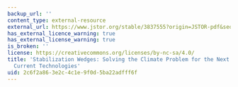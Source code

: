 ```yaml
---
backup_url: ''
content_type: external-resource
external_url: https://www.jstor.org/stable/3837555?origin=JSTOR-pdf&seq=1#page_scan_tab_contents
has_external_licence_warning: true
has_external_license_warning: true
is_broken: ''
license: https://creativecommons.org/licenses/by-nc-sa/4.0/
title: 'Stabilization Wedges: Solving the Climate Problem for the Next 50 Years with
  Current Technologies'
uid: 2c6f2a86-3e2c-4c1e-9f0d-5ba22adfff6f
---
```

